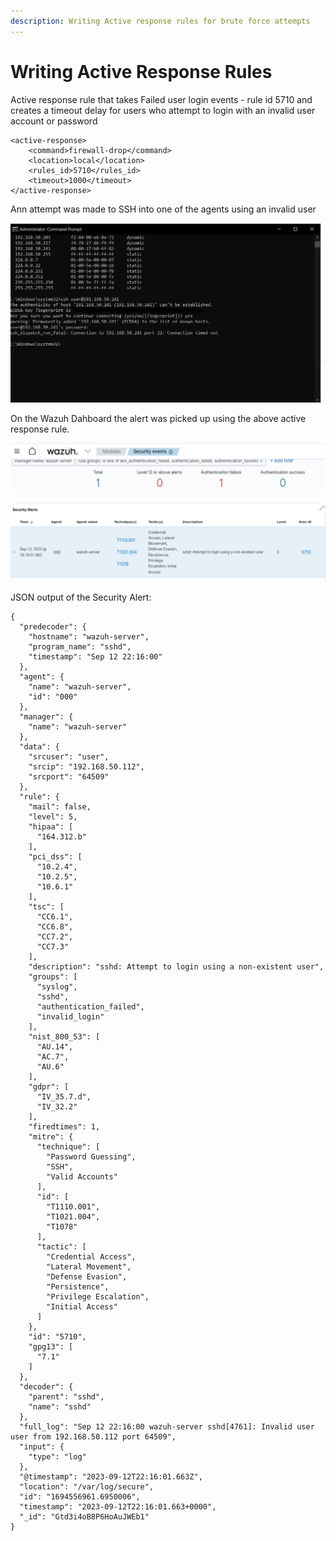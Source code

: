 ```yaml
---
description: Writing Active response rules for brute force attempts
---
```


# Writing Active Response Rules

Active response rule that takes Failed user login events - rule id 5710 and creates a timeout delay for users who attempt to login with an invalid user account or password&#x20;

```
<active-response>
    <command>firewall-drop</command>
    <location>local</location>
    <rules_id>5710</rules_id>
    <timeout>1000</timeout>
</active-response>
```

Ann attempt was made to SSH into one of the agents using an invalid user&#x20;

![](<../.gitbook/assets/image (18).png>)

On the Wazuh Dahboard the alert was picked up using the above active response rule.&#x20;

![](<../.gitbook/assets/image (19).png>)

![](<../.gitbook/assets/image (20).png>)



JSON output of the Security Alert:&#x20;

```
{
  "predecoder": {
    "hostname": "wazuh-server",
    "program_name": "sshd",
    "timestamp": "Sep 12 22:16:00"
  },
  "agent": {
    "name": "wazuh-server",
    "id": "000"
  },
  "manager": {
    "name": "wazuh-server"
  },
  "data": {
    "srcuser": "user",
    "srcip": "192.168.50.112",
    "srcport": "64509"
  },
  "rule": {
    "mail": false,
    "level": 5,
    "hipaa": [
      "164.312.b"
    ],
    "pci_dss": [
      "10.2.4",
      "10.2.5",
      "10.6.1"
    ],
    "tsc": [
      "CC6.1",
      "CC6.8",
      "CC7.2",
      "CC7.3"
    ],
    "description": "sshd: Attempt to login using a non-existent user",
    "groups": [
      "syslog",
      "sshd",
      "authentication_failed",
      "invalid_login"
    ],
    "nist_800_53": [
      "AU.14",
      "AC.7",
      "AU.6"
    ],
    "gdpr": [
      "IV_35.7.d",
      "IV_32.2"
    ],
    "firedtimes": 1,
    "mitre": {
      "technique": [
        "Password Guessing",
        "SSH",
        "Valid Accounts"
      ],
      "id": [
        "T1110.001",
        "T1021.004",
        "T1078"
      ],
      "tactic": [
        "Credential Access",
        "Lateral Movement",
        "Defense Evasion",
        "Persistence",
        "Privilege Escalation",
        "Initial Access"
      ]
    },
    "id": "5710",
    "gpg13": [
      "7.1"
    ]
  },
  "decoder": {
    "parent": "sshd",
    "name": "sshd"
  },
  "full_log": "Sep 12 22:16:00 wazuh-server sshd[4761]: Invalid user user from 192.168.50.112 port 64509",
  "input": {
    "type": "log"
  },
  "@timestamp": "2023-09-12T22:16:01.663Z",
  "location": "/var/log/secure",
  "id": "1694556961.6950006",
  "timestamp": "2023-09-12T22:16:01.663+0000",
  "_id": "Gtd3i4oB8P6HoAuJWEb1"
}
```

